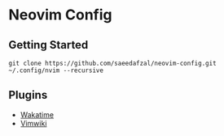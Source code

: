 # Neovim Config

## Getting Started
`git clone https://github.com/saeedafzal/neovim-config.git ~/.config/nvim --recursive`

## Plugins
* [Wakatime](https://github.com/wakatime/vim-wakatime)
* [Vimwiki](https://github.com/vimwiki/vimwiki)

